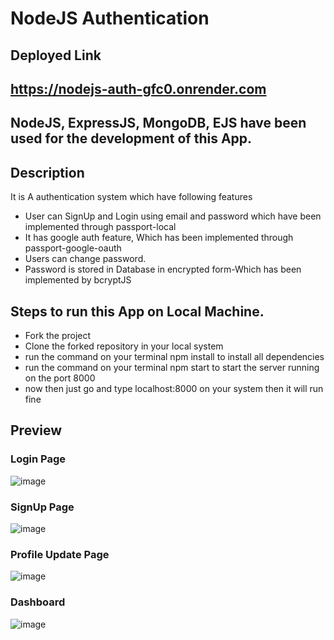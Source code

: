 # NodeJS Authentication

## Deployed Link

## https://nodejs-auth-gfc0.onrender.com

## NodeJS, ExpressJS, MongoDB, EJS have been used for the development of this App.

## Description
It is A authentication system which have following features
- User can SignUp and Login using email and password which have been implemented through passport-local
- It has google auth feature, Which has been implemented through passport-google-oauth
- Users can change password.
- Password is stored in Database in encrypted form-Which has been implemented by bcryptJS

## Steps to run this App on Local Machine.
- Fork the project
- Clone the forked repository in your local system
- run the command on your terminal npm install to install all dependencies
- run the command on your terminal npm start to start the server running on the port 8000
- now then just go and type localhost:8000 on your system then it will run fine

## Preview
### Login Page
![image](https://user-images.githubusercontent.com/68597674/217047669-9f015d4b-dfca-41a8-94cc-f30043ba4e80.png)
### SignUp Page
![image](https://user-images.githubusercontent.com/68597674/217047871-5fb5c93d-2107-4a56-b73b-6b8cbf050fb8.png)
### Profile Update Page
![image](https://user-images.githubusercontent.com/68597674/217048181-5e5f01b4-7b65-4fd6-a218-8fa9a4a269ca.png)
### Dashboard
![image](https://user-images.githubusercontent.com/68597674/217048114-546f6d77-3f46-45ec-8d2b-2c83e5ea0e66.png)


